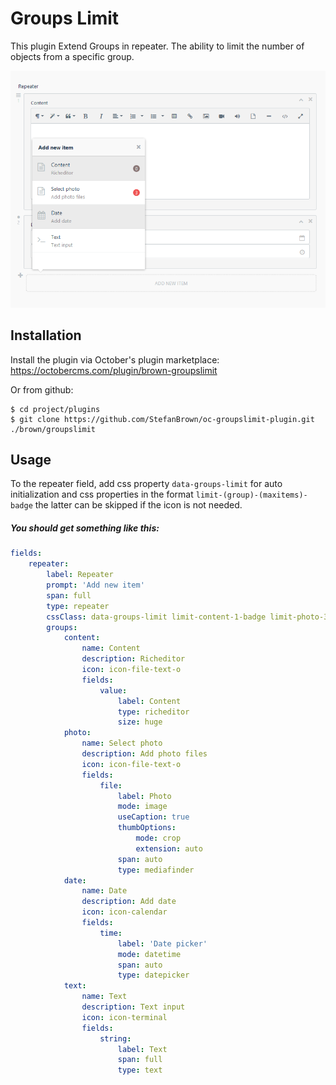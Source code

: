 # Groups Limit
  
This plugin Extend Groups in repeater. The ability to limit the number of objects from a specific group.
  
![screenshot](assets/img/screenshot.png)


## Installation
  
Install the plugin via October's plugin marketplace:
https://octobercms.com/plugin/brown-groupslimit

Or from github:
```
$ cd project/plugins
$ git clone https://github.com/StefanBrown/oc-groupslimit-plugin.git ./brown/groupslimit
```
  
## Usage  

To the repeater field, add css property `data-groups-limit` for auto initialization and css properties in the format `limit-(group)-(maxitems)-badge` the latter can be skipped if the icon is not needed.


##### You should get something like this:

```yaml
fields:
    repeater:
        label: Repeater
        prompt: 'Add new item'
        span: full
        type: repeater
        cssClass: data-groups-limit limit-content-1-badge limit-photo-3-badge limit-date-1
        groups:
            content:
                name: Content
                description: Richeditor
                icon: icon-file-text-o
                fields:
                    value:
                        label: Content
                        type: richeditor
                        size: huge
            photo:
                name: Select photo
                description: Add photo files
                icon: icon-file-text-o
                fields:
                    file:
                        label: Photo
                        mode: image
                        useCaption: true
                        thumbOptions:
                            mode: crop
                            extension: auto
                        span: auto
                        type: mediafinder
            date:
                name: Date
                description: Add date
                icon: icon-calendar
                fields:
                    time:
                        label: 'Date picker'
                        mode: datetime
                        span: auto
                        type: datepicker
            text:
                name: Text
                description: Text input
                icon: icon-terminal
                fields:
                    string:
                        label: Text
                        span: full
                        type: text
```
